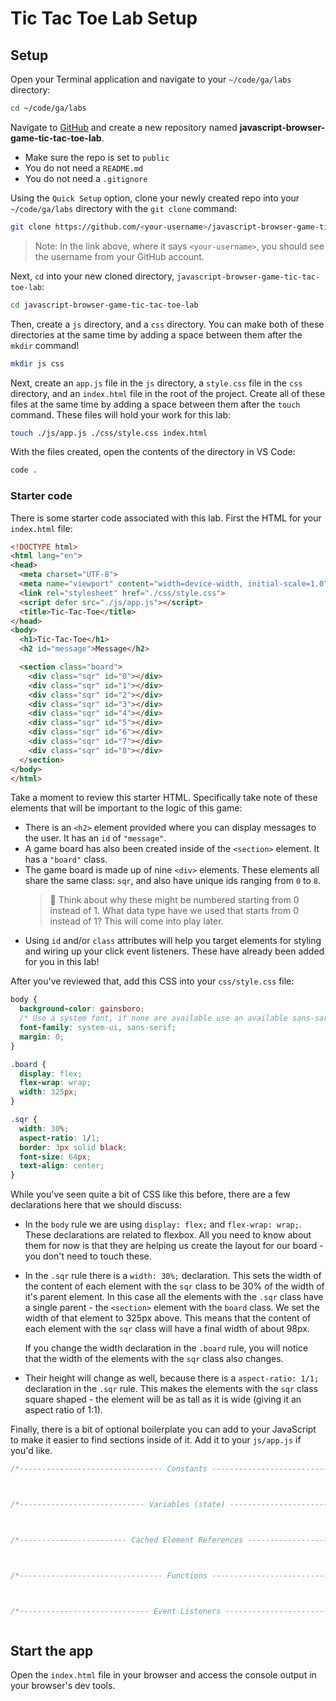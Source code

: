 <h1>
  <span class="headline">Tic Tac Toe Lab</span>
  <span class="subhead">Setup</span>
</h1>

## Setup

Open your Terminal application and navigate to your `~/code/ga/labs` directory:

```bash
cd ~/code/ga/labs
```

Navigate to [GitHub](https://github.com/) and create a new repository named **javascript-browser-game-tic-tac-toe-lab**.

- Make sure the repo is set to `public`
- You do not need a `README.md`
- You do not need a `.gitignore`

Using the `Quick Setup` option, clone your newly created repo into your `~/code/ga/labs` directory with the `git clone` command:

```bash
git clone https://github.com/<your-username>/javascript-browser-game-tic-tac-toe-lab.git
```

> Note: In the link above, where it says `<your-username>`, you should see the username from your GitHub account.

Next, `cd` into your new cloned directory, `javascript-browser-game-tic-tac-toe-lab`:

```bash
cd javascript-browser-game-tic-tac-toe-lab
```

Then, create a `js` directory, and a `css` directory. You can make both of these directories at the same time by adding a space between them after the `mkdir` command!

```bash
mkdir js css
```

Next, create an `app.js` file in the `js` directory, a `style.css` file in the `css` directory, and an `index.html` file in the root of the project. Create all of these files at the same time by adding a space between them after the `touch` command. These files will hold your work for this lab:

```bash
touch ./js/app.js ./css/style.css index.html
```

With the files created, open the contents of the directory in VS Code:

```bash
code .
```

### Starter code

There is some starter code associated with this lab. First the HTML for your `index.html` file:

```html
<!DOCTYPE html>
<html lang="en">
<head>
  <meta charset="UTF-8">
  <meta name="viewport" content="width=device-width, initial-scale=1.0">
  <link rel="stylesheet" href="./css/style.css">
  <script defer src="./js/app.js"></script>
  <title>Tic-Tac-Toe</title>
</head>
<body>
  <h1>Tic-Tac-Toe</h1>
  <h2 id="message">Message</h2>

  <section class="board">
    <div class="sqr" id="0"></div>
    <div class="sqr" id="1"></div>
    <div class="sqr" id="2"></div>
    <div class="sqr" id="3"></div>
    <div class="sqr" id="4"></div>
    <div class="sqr" id="5"></div>
    <div class="sqr" id="6"></div>
    <div class="sqr" id="7"></div>
    <div class="sqr" id="8"></div>
  </section>
</body>
</html>
```

Take a moment to review this starter HTML. Specifically take note of these elements that will be important to the logic of this game:

- There is an `<h2>` element provided where you can display messages to the user. It has an `id` of `"message"`.
- A game board has also been created inside of the `<section>` element. It has a `"board"` class.
- The game board is made up of nine `<div>` elements. These elements all share the same class: `sqr`, and also have unique ids ranging from `0` to `8`.
  > 🧠 Think about why these might be numbered starting from 0 instead of 1. What data type have we used that starts from 0 instead of 1? This will come into play later.
- Using `id` and/or `class` attributes will help you target elements for styling and wiring up your click event listeners. These have already been added for you in this lab!

After you've reviewed that, add this CSS into your `css/style.css` file:

```css
body {
  background-color: gainsboro;
  /* Use a system font, if none are available use an available sans-sarif */
  font-family: system-ui, sans-serif;
  margin: 0;
}

.board {
  display: flex;
  flex-wrap: wrap;
  width: 325px;
}

.sqr {
  width: 30%;
  aspect-ratio: 1/1;
  border: 3px solid black;
  font-size: 64px;
  text-align: center;
}
```

While you've seen quite a bit of CSS like this before, there are a few declarations here that we should discuss:

- In the `body` rule we are using `display: flex;` and `flex-wrap: wrap;`. These declarations are related to flexbox. All you need to know about them for now is that they are helping us create the layout for our board - you don't need to touch these.
- In the `.sqr` rule there is a `width: 30%;` declaration. This sets the width of the content of each element with the `sqr` class to be 30% of the width of it's parent element. In this case all the elements with the `.sqr` class have a single parent - the `<section>` element with the `board` class. We set the width of that element to 325px above. This means that the content of each element with the `sqr` class will have a final width of about 98px.

  If you change the width declaration in the `.board` rule, you will notice that the width of the elements with the `sqr` class also changes.
- Their height will change as well, because there is a `aspect-ratio: 1/1;` declaration in the `.sqr` rule. This makes the elements with the `sqr` class square shaped - the element will be as tall as it is wide (giving it an aspect ratio of 1:1).

Finally, there is a bit of optional boilerplate you can add to your JavaScript to make it easier to find sections inside of it. Add it to your `js/app.js` if you'd like.

```js
/*-------------------------------- Constants --------------------------------*/



/*---------------------------- Variables (state) ----------------------------*/



/*------------------------ Cached Element References ------------------------*/



/*-------------------------------- Functions --------------------------------*/



/*----------------------------- Event Listeners -----------------------------*/



```

## Start the app

Open the `index.html` file in your browser and access the console output in your browser's dev tools.